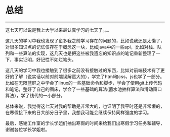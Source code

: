 # 总结
---

  这七天可以说是我上大学以来最认真学习的七天了。。。
  

  这几天的学习中我也发现了蛮多我之前学习存在的问题的，比如说我还是太懒了，对很多知识点的记忆仅存在于概念这一块，比如java中的一些api，比如对栈、队列和一些算法的实现，这几天也是把这些被我遗忘的知识点的笔记重新整理了一下，事实证明，好记性不如烂笔头。

  这几天的学习中我也接触到了很多之前没有接触过的东西，比如对前端技术有了更好的了解（说实话以前对前端误解蛮大的），学完了html和css，js也学了一部分。比如在无限蓝屏之中学会了linux的一些基础命令和脚步，学会了使用git上传代码和笔记，整好了自己的图床，学会了一些基础的算法(蓄水池抽样算法和滑动窗口算法），学了线代的一小部分。

  总体来说，我觉得这七天对我的帮助是非常大的，也证明了我平时还是非常懒的，在寒假接下来的日大部分日子里，我想我可能会继续保持同样强度的学习。

  最后，感谢工作室的学长学姐们抽出寒假的时间来给我们出寒假学习任务和辅导，谢谢各位学长学姐啦。                                     